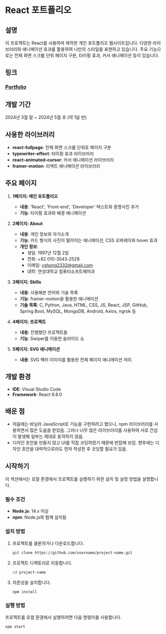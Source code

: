 # React 포트폴리오

## 설명

이 프로젝트는 React를 사용하여 제작한 개인 포트폴리오 웹사이트입니다. 다양한 라이브러리와 애니메이션 효과를 활용하여 나만의 스타일을 표현하고 있습니다. 주요 기능으로는 전체 화면 스크롤 단위 페이지 구분, 타이핑 효과, 커서 애니메이션 등이 있습니다.

## 링크

### [Portfolio](https://hongyeonseung.github.io/React_Portfolio/)

## 개발 기간

2024년 3월 말 ~ 2024년 5월 초 (약 1달 반)

## 사용한 라이브러리

- **react-fullpage**: 전체 화면 스크롤 단위로 페이지 구분
- **typewriter-effect**: 타이핑 효과 라이브러리
- **react-animated-cursor**: 커서 애니메이션 라이브러리
- **framer-motion**: 리액트 애니메이션 라이브러리

## 주요 페이지

1. **1페이지: 메인 포트폴리오**
   - **내용**: 'React', 'Front-end', 'Developer' 텍스트와 증명사진 추가
   - **기능**: 타이핑 효과와 배경 애니메이션

2. **2페이지: About**
   - **내용**: 개인 정보와 자기소개
   - **기능**: 카드 형식의 사진이 떨어지는 애니메이션, CSS 오버레이와 hover 효과
   - **개인 정보**:
     - 생일: 1997년 12월 2일
     - 전화: +82 010-3543-2529
     - 이메일: yshong2332@gmail.com
     - 대학: 연성대학교 컴퓨터소프트웨어과

3. **3페이지: Skills**
   - **내용**: 사용해본 언어와 기술 목록
   - **기능**: framer-motion을 활용한 애니메이션
   - **기술 목록**: C, Python, Java, HTML, CSS, JS, React, JSP, GitHub, Spring Boot, MySQL, MongoDB, Android, Axios, ngrok 등

4. **4페이지: 프로젝트**
   - **내용**: 진행했던 프로젝트들
   - **기능**: Swiper를 이용한 슬라이드 쇼

5. **5페이지: SVG 애니메이션**
   - **내용**: SVG 벡터 이미지를 활용한 전체 페이지 애니메이션 처리

## 개발 환경

- **IDE**: Visual Studio Code
- **Framework**: React 9.8.0

## 배운 점

- 처음에는 바닐라 JavaScript로 기능을 구현하려고 했으나, npm 라이브러리를 사용하면서 많은 도움을 받았음. 그러나 너무 많은 라이브러리를 사용하여 서로 간섭이 발생해 일부는 제대로 동작하지 않음.
- 디자인 초안을 만들지 않고 UI를 직접 코딩하였기 때문에 번잡해 보임. 향후에는 디자인 초안을 대략적으로라도 먼저 작성한 후 코딩할 필요가 있음.

## 시작하기

이 섹션에서는 로컬 환경에서 프로젝트를 실행하기 위한 설치 및 설정 방법을 설명합니다.

### 필수 조건

- **Node.js**: 14.x 이상
- **npm**: Node.js와 함께 설치됨

### 설치 방법

1. 프로젝트를 클론하거나 다운로드합니다.

    ```bash
    git clone https://github.com/username/project-name.git
    ```

2. 프로젝트 디렉토리로 이동합니다.

    ```bash
    cd project-name
    ```

3. 의존성을 설치합니다.

    ```bash
    npm install
    ```

### 실행 방법

프로젝트를 로컬 환경에서 실행하려면 다음 명령어를 사용합니다.

```bash
npm start
```

